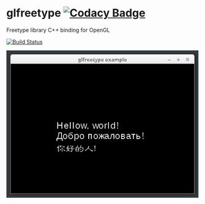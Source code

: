 glfreetype [![Codacy Badge](https://api.codacy.com/project/badge/Grade/69234123e1f446cd90b3a05866da851e)](https://www.codacy.com/manual/xrombik/glfreetype?utm_source=github.com&amp;utm_medium=referral&amp;utm_content=xrombik/glfreetype&amp;utm_campaign=Badge_Grade)
==========================

Freetype library C++ binding for OpenGL


[![Build Status](https://travis-ci.com/xrombik/glfreetype.svg?branch=master)](https://travis-ci.com/xrombik/glfreetype)

![](https://github.com/xrombik/glfreetype/blob/master/glfreetype.png)
